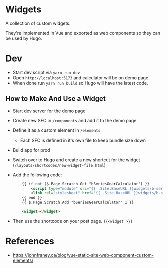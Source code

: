# Widgets

A collection of custom widgets.

They're implemented in Vue and exported as web components so they can be used by Hugo.

# Dev

- Start dev script via `yarn run dev`
- Open `http://localhost:5173` and calculator will be on demo page
- When done run `yarn run build` so Hugo will have the latest code.

## How to Make And Use a Widget

- Start dev server for the demo page
- Create new SFC in `/components` and add it to the demo page
- Define it as a custom element in `/elements`
  - Each SFC is defined in it's own file to keep bundle size down
- Build app for prod
- Switch over to Hugo and create a new shortcut for the widget (`/layouts/shortcodes/new-widget-file.html`)
- Add the following code:

  ```html
      {{ if not ($.Page.Scratch.Get "bSeriesGearCalculator") }}
          <script type="module" src="{{ .Site.BaseURL }}widgets/b-series-gear-calculator.js"></script>
          <link rel="stylesheet" href="{{ .Site.BaseURL }}widgets/b-series-gear-calculator.css"></script>
      {{ end }}
      {{ $.Page.Scratch.Add "bSeriesGearCalculator" 1 }}

      <widget></widget>
  ```

- Then use the shortcode on your post page. `{{<widget >}}`

# References

- https://johnfraney.ca/blog/vue-static-site-web-component-custom-elements/
